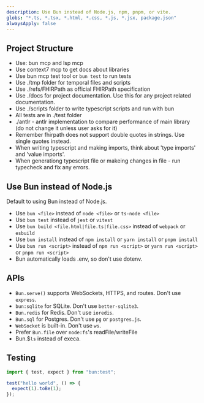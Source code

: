 ```yaml
---
description: Use Bun instead of Node.js, npm, pnpm, or vite.
globs: "*.ts, *.tsx, *.html, *.css, *.js, *.jsx, package.json"
alwaysApply: false
---
```


## Project Structure


* Use: bun mcp and lsp mcp
* Use context7 mcp to get docs about libraries
* Use bun mcp test tool or `bun test` to run tests
* Use ./tmp folder for temporal files and scripts
* Use ./refs/FHIRPath as official FHIRPath specification
* Use ./docs for project documentation. Use this for any project related documentation.
* Use ./scripts folder to write typescript scripts and run with bun
* All tests are in ./test folder
* ./antlr - antlr implementation to compare performance of main library (do not change it unless user asks for it)
* Remember fhirpath does not support double quotes in strings. Use single quotes instead.
* When writing typescript and making imports, think about 'type imports' and 'value imports'.
* When generationg typescript file or makeing changes in file - run typecheck and fix any errors.

## Use Bun instead of Node.js

Default to using Bun instead of Node.js.

- Use `bun <file>` instead of `node <file>` or `ts-node <file>`
- Use `bun test` instead of `jest` or `vitest`
- Use `bun build <file.html|file.ts|file.css>` instead of `webpack` or `esbuild`
- Use `bun install` instead of `npm install` or `yarn install` or `pnpm install`
- Use `bun run <script>` instead of `npm run <script>` or `yarn run <script>` or `pnpm run <script>`
- Bun automatically loads .env, so don't use dotenv.

## APIs

- `Bun.serve()` supports WebSockets, HTTPS, and routes. Don't use `express`.
- `bun:sqlite` for SQLite. Don't use `better-sqlite3`.
- `Bun.redis` for Redis. Don't use `ioredis`.
- `Bun.sql` for Postgres. Don't use `pg` or `postgres.js`.
- `WebSocket` is built-in. Don't use `ws`.
- Prefer `Bun.file` over `node:fs`'s readFile/writeFile
- Bun.$`ls` instead of execa.

## Testing


```ts#index.test.ts
import { test, expect } from "bun:test";

test("hello world", () => {
  expect(1).toBe(1);
});
```